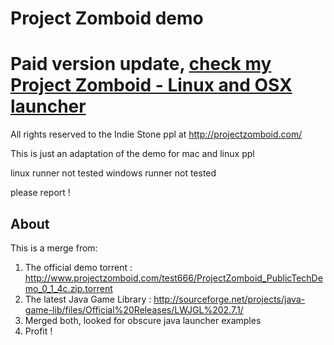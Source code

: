 Project Zomboid demo
====================

Paid version update, [check my Project Zomboid - Linux and OSX launcher](http://jonas.pfenniger.name/project-zomboid-launcher/)
======================

All rights reserved to the Indie Stone ppl at http://projectzomboid.com/

This is just an adaptation of the demo for mac and linux ppl

linux runner not tested
windows runner not tested

please report !


About
-----

This is a merge from:
1) The official demo torrent :
http://www.projectzomboid.com/test666/ProjectZomboid_PublicTechDemo_0_1_4c.zip.torrent
2) The latest Java Game Library :
http://sourceforge.net/projects/java-game-lib/files/Official%20Releases/LWJGL%202.7.1/
3) Merged both, looked for obscure java launcher examples
4) Profit !

